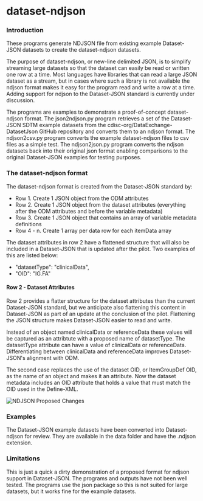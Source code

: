 # dataset-ndjson

### Introduction
These programs generate NDJSON file from existing example Dataset-JSON datasets to create the dataset-ndjson datasets.

The purpose of dataset-ndjson, or new-line delimited JSON, is to simplify streaming large datasets so that the dataset
can easily be read or written one row at a time. Most languages have libraries that can read a large JSON dataset as a 
stream, but in cases where such a library is not available the ndjson format makes it easy for the program read and 
write a row at a time. Adding support for ndjson to the Dataset-JSON standard is currently under discussion.

The programs are examples to demonstrate a proof-of-concept dataset-ndjson format. The json2ndjson.py program retrieves 
a set of the Dataset-JSON SDTM example datasets from the cdisc-org/DataExchange-DatasetJson GitHub repository and 
converts them to an ndjson format. The ndjson2csv.py program converts the example dataset-ndjson files to csv files as a
simple test. The ndjson2json.py program converts the ndjson datasets back into their original json format enabling 
comparisons to the original Dataset-JSON examples for testing purposes.

### The dataset-ndjson format

The dataset-ndjson format is created from the Dataset-JSON standard by:
* Row 1. Create 1 JSON object from the ODM attributes
* Row 2. Create 1 JSON object from the dataset attributes (everything after the ODM attributes and before the variable metadata)
* Row 3. Create 1 JSON object that contains an array of variable metadata definitions
* Row 4 - n. Create 1 array per data row for each itemData array

The dataset attributes in row 2 have a flattened structure that will also be included in
a Dataset-JSON that is updated after the pilot. Two examples of this are listed below:
* "datasetType": "clinicalData", 
* "OID": "IG.FA"

#### Row 2 - Dataset Attributes
Row 2 provides a flatter structure for the dataset attributes than the current Dataset-JSON standard, but
we anticipate also flattening this content in Dataset-JSON as part of an update at the conclusion of the pilot.
Flattening the JSON structure makes Dataset-JSON easier to read and write.

Instead of an object named clinicalData or referenceData these values will be captured as an attribtute
with a proposed name of datasetType. The datasetType attribute can have a value of clinicalData
or referenceData. Differentiating between clinicalData and referenceData improves Dataset-JSON's alignment with ODM.

The second case replaces the use of the dataset OID, or ItemGroupDef OID, as the name of an object and makes it an 
attribute. Now the dataset metadata includes an OID attribute that holds a value that must match the OID
used in the Define-XML. 

![NDJSON Proposed Changes](https://github.com/swhume/dataset-ndjson/blob/master/docs/ndjson-example.PNG?raw=true)

### Examples

The Dataset-JSON example datasets have been converted into Dataset-ndjson for review. 
They are available in the data folder and have the .ndjson extension.

### Limitations

This is just a quick a dirty demonstration of a proposed format for ndjson support in Dataset-JSON. The
programs and outputs have not been well tested. The programs use the json package so this is not suited for large 
datasets, but it works fine for the example datasets.


